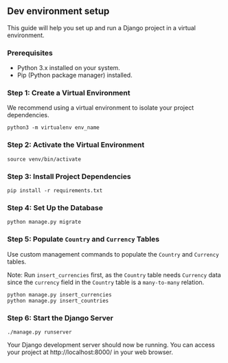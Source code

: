 ## Dev environment setup

This guide will help you set up and run a Django project in a virtual environment.

### Prerequisites
- Python 3.x installed on your system.
- Pip (Python package manager) installed.

### Step 1: Create a Virtual Environment
We recommend using a virtual environment to isolate your project dependencies.

```
python3 -m virtualenv env_name
```

### Step 2: Activate the Virtual Environment
```
source venv/bin/activate
```
### Step 3: Install Project Dependencies
```
pip install -r requirements.txt
```
### Step 4: Set Up the Database
```
python manage.py migrate
```
### Step 5: Populate `Country` and `Currency` Tables
Use custom management commands to populate the `Country` and `Currency` tables.

Note: Run `insert_currencies` first, as the `Country` table needs `Currency` data since the `currency` field in the `Country` table is a `many-to-many` relation.
```
python manage.py insert_currencies
python manage.py insert_countries
```
### Step 6: Start the Django Server
```
./manage.py runserver
```
Your Django development server should now be running. You can access your project at http://localhost:8000/ in your web browser.



